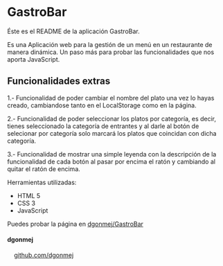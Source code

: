 GastroBar
==========

Éste es el README de la aplicación GastroBar.

Es una Aplicación web para la gestión de un menú en un restaurante de manera dinámica. Un paso más para probar las funcionalidades que nos aporta JavaScript.

## Funcionalidades extras

  1.- Funcionalidad de poder cambiar el nombre del plato una vez lo hayas creado, cambiandose tanto 
en el LocalStorage como en la página.

  2.- Funcionalidad de poder seleccionar los platos por categoría, es decir, tienes seleccionado la 
categoría de entrantes y al darle al botón de selecionar por categoría solo marcará los platos que 
coincidan con dicha categoría.

  3.- Funcionalidad de mostrar una simple leyenda con la descripción de la funcionalidad de cada 
botón al pasar por encima el ratón y cambiando al quitar el ratón de encima.

Herramientas utilizadas:
+ HTML 5
+ CSS 3
+ JavaScript

Puedes probar la página en [dgonmej/GastroBar](https://dgonmej.github.io/GastroBar/)

#### dgonmej

&nbsp;&nbsp;&nbsp;&nbsp;[github.com/dgonmej](https://github.com/dgonmej)
